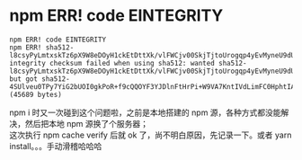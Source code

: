 # npm ERR! code EINTEGRITY

```
npm ERR! code EINTEGRITY
npm ERR! sha512-l8csyPyLmtxskTz6pX9W8eDOyH1ckEtDttXk/vlFWCjv00SkjTjtoUrogqp4yEvMyneU9dUJoOLnqFoiHb8IHA== integrity checksum failed when using sha512: wanted sha512-l8csyPyLmtxskTz6pX9W8eDOyH1ckEtDttXk/vlFWCjv00SkjTjtoUrogqp4yEvMyneU9dUJoOLnqFoiHb8IHA== but got sha512-4SUlveu0TPy7YiG2bUOI0gkPoR+f9cQQOYF3YJDlnFtHrPi+W9VA7KntIVdLimFC0HphtIAj9k/SRNKstxEIuw==. (45689 bytes)
```

npm i 时又一次碰到这个问题啦，之前是本地搭建的 npm 源，各种方式都没能解决，然后把本地 npm 源换了个服务器；  
这次执行 npm cache verify 后就 ok 了，尚不明白原因，先记录一下。或者 yarn install。。。手动滑稽哈哈哈
